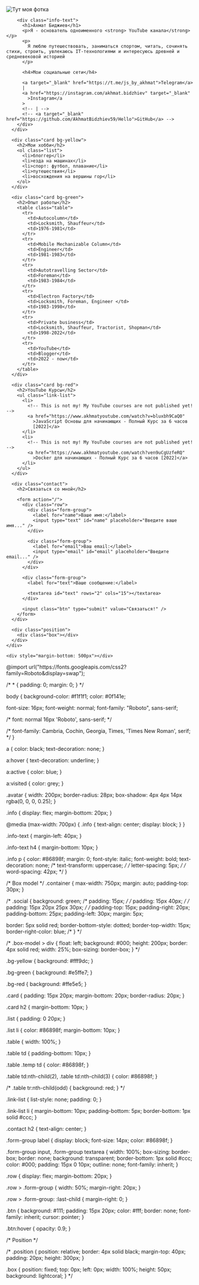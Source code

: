 <!-- <!DOCTYPE html> -->
<html lang="en">
  <head>
    <meta charset="UTF-8" />
    <title>Akhmat CV1-by-HTML-CSS</title>
    <link href="styles.css" rel="stylesheet" />
  </head>
  <body>
    <div class="container">
      <div class="info">
        <img src="img131.jpg" alt="Тут моя фотка" class="avatar" />

        <div class="info-text">
          <h1>Ахмат Биджиев</h1>
          <p>Я - основатель одноименного <strong> YouTube канала</strong></p>
          <p>
            Я люблю путешествовать, заниматься спортом, читать, сочинять стихи, строить, увлекаюсь IT-технологиями и интересуюсь древней и средневековой историей
          </p>

          <h4>Мои социальные сети</h4>

          <a target="_blank" href="https://t.me/js_by_akhmat">Telegram</a>
          |
          <a href="https://instagram.com/akhmat.bidzhiev" target="_blank"
            >Instagram</a
          >
          <!-- | -->
          <!-- <a target="_blank" href="https://github.com/AkhmatBidzhiev59/Hello">GitHub</a> -->
        </div>
      </div>

      <div class="card bg-yellow">
        <h2>Мои хобби</h2>
        <ol class="list">
          <li>блоггер</li>
          <li>ездa на машинах</li>
          <li>спорт: футбол, плавание</li>
          <li>путешествия</li>
          <li>восхождения на вершины гор</li>
        </ol>
      </div>

      <div class="card bg-green">
        <h2>Опыт работы</h2>
        <table class="table">
          <tr>
            <td>Autocolumn</td>
            <td>Locksmith, Shauffeur</td>
            <td>1976-1981</td>
          </tr>
          <tr>
            <td>Mobile Mechanizable Column</td>
            <td>Engineer</td>
            <td>1981-1983</td>
          </tr>
          <tr>
            <td>Autotravelling Sector</td>
            <td>Foreman</td>
            <td>1983-1984</td>
          </tr>
          <tr>
            <td>Electron Factory</td>
            <td>Locksmith, Foreman, Engineer </td>
            <td>1983-1998</td>
          </tr>
          <tr>
            <td>Private business</td>
            <td>Locksmith, Shauffeur, Tractorist, Shopman</td>
            <td>1998-2022</td>
          </tr>
          <tr>
            <td>YouTube</td>
            <td>Blogger</td>
            <td>2022 - now</td>
          </tr>
        </table>
      </div>

      <div class="card bg-red">
        <h2>YouTube Курсы</h2>
        <ul class="link-list">
          <li>
            <!-- This is not my! My YouTube courses are not published yet! -->
            <a href="https://www.akhmatyoutube.com/watch?v=bluxbh9CaQ0" 
              >JavaScript Основы для начинающих - Полный Курс за 6 часов
              [2022]</a> 
          </li>
          <li>
            <!-- This is not my! My YouTube courses are not published yet! -->
            <a href="https://www.akhmatyoutube.com/watch?ven9uCgUzfeRQ" 
              >Docker для начинающих - Полный Курс за 6 часов [2022]</a>
          </li>
        </ul>
      </div>

      <div class="contact">
        <h2>Связаться со мной</h2>

        <form action="/">
          <div class="row">
            <div class="form-group">
              <label for="name">Ваше имя:</label>
              <input type="text" id="name" placeholder="Введите ваше имя..." />
            </div>

            <div class="form-group">
              <label for="email">Ваш email:</label>
              <input type="email" id="email" placeholder="Введите email..." />
            </div>
          </div>

          <div class="form-group">
            <label for="text">Ваше сообщение:</label>

            <textarea id="text" rows="2" cols="15"></textarea>
          </div>

          <input class="btn" type="submit" value="Связаться!" />
        </form>
      </div>

      <div class="position">
        <div class="box"></div>
      </div>
    </div>

    <div style="margin-bottom: 500px"></div>
  </body>
</html>
@import url("https://fonts.googleapis.com/css2?family=Roboto&display=swap");

/* * {
  padding: 0;
  margin: 0;
} */

body {
  background-color: #f1f1f1;
  color: #0f141e;

  font-size: 16px;
  font-weight: normal;
  font-family: "Roboto", sans-serif;

  /* font: normal 16px 'Roboto', sans-serif; */

  /* font-family: Cambria, Cochin, Georgia, Times, 'Times New Roman', serif; */
}

a {
  color: black;
  text-decoration: none;
}

a:hover {
  text-decoration: underline;
}

a:active {
  color: blue;
}

a:visited {
  color: grey;
}

.avatar {
  width: 200px;
  border-radius: 28px;
  box-shadow: 4px 4px 14px rgba(0, 0, 0, 0.25);
}

.info {
  display: flex;
  margin-bottom: 20px;
}

@media (max-width: 700px) {
  .info {
    text-align: center;
    display: block;
  }
}

.info-text {
  margin-left: 40px;
}

.info-text h4 {
  margin-bottom: 10px;
}

.info p {
  color: #86898f;
  margin: 0;
  font-style: italic;
  font-weight: bold;
  text-decoration: none;
  /* text-transform: uppercase; */
  /* letter-spacing: 5px; */
  /* word-spacing: 42px; */
}

/* Box model */
.container {
  max-width: 750px;
  margin: auto;
  padding-top: 30px;
}

/* .social {
  background: green;
  /* padding: 15px; */
/* padding: 15px 40px; */
/* padding: 15px 20px 25px 30px; */
/* padding-top: 15px;
  padding-right: 20px;
  padding-bottom: 25px;
  padding-left: 30px;
  margin: 5px;

  border: 5px solid red;
  border-bottom-style: dotted;
  border-top-width: 15px;
  border-right-color: blue;
/* } */

/* .box-model > div {
  float: left;
  background: #000;
  height: 200px;
  border: 4px solid red;
  width: 25%;
  box-sizing: border-box;
} */

.bg-yellow {
  background: #fff9dc;
}

.bg-green {
  background: #e5ffe7;
}

.bg-red {
  background: #ffe5e5;
}

.card {
  padding: 15px 20px;
  margin-bottom: 20px;
  border-radius: 20px;
}

.card h2 {
  margin-bottom: 10px;
}

.list {
  padding: 0 20px;
}

.list li {
  color: #86898f;
  margin-bottom: 10px;
}

.table {
  width: 100%;
}

.table td {
  padding-bottom: 10px;
}

.table .temp td {
  color: #86898f;
}

.table td:nth-child(2),
.table td:nth-child(3) {
  color: #86898f;
}

/* .table tr:nth-child(odd) {
    background: red;
} */

.link-list {
  list-style: none;
  padding: 0;
}

.link-list li {
  margin-bottom: 10px;
  padding-bottom: 5px;
  border-bottom: 1px solid #ccc;
}

.contact h2 {
  text-align: center;
}

.form-group label {
  display: block;
  font-size: 14px;
  color: #86898f;
}

.form-group input,
.form-group textarea {
  width: 100%;
  box-sizing: border-box;
  border: none;
  background: transparent;
  border-bottom: 1px solid #ccc;
  color: #000;
  padding: 15px 0 10px;
  outline: none;
  font-family: inherit;
}

.row {
  display: flex;
  margin-bottom: 20px;
}

.row > .form-group {
  width: 50%;
  margin-right: 20px;
}

.row > .form-group: :last-child {
  margin-right: 0;
}

.btn {
  background: #111;
  padding: 15px 20px;
  color: #fff;
  border: none;
  font-family: inherit;
  cursor: pointer;
}

.btn:hover {
  opacity: 0.9;
}

/* Position */

/* .position {
  position: relative;
  border: 4px solid black;
  margin-top: 40px;
  padding: 20px;
  height: 300px;
}

.box {
  position: fixed;
  top: 0px;
  left: 0px; 
  width: 100%;
  height: 50px;
  background: lightcoral; 
} */

